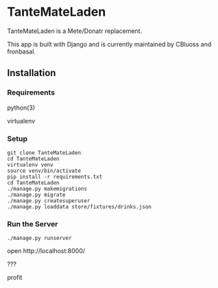 # TanteMateLaden
TanteMateLaden is a Mete/Donatr replacement.

This app is built with Django and is currently maintained by CBluoss and fronbasal.


## Installation
### Requirements
  python(3)
  
  virtualenv

### Setup
    git clone TanteMateLaden
    cd TanteMateLaden
    virtualenv venv
    source venv/bin/activate
    pip install -r requirements.txt
    cd TanteMateLaden
    ./manage.py makemigrations
    ./manage.py migrate
    ./manage.py createsuperuser
    ./manage.py loaddata store/fixtures/drinks.json
 
### Run the Server
    ./manage.py runserver
 open http://localhost:8000/
 
 ???
 
 profit
  
